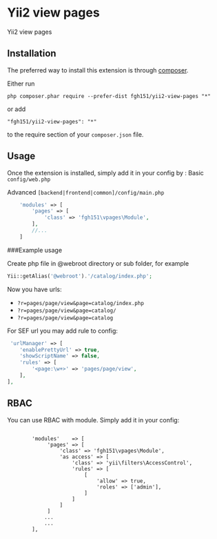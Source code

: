 Yii2 view pages
===============
Yii2 view pages

Installation
------------

The preferred way to install this extension is through [composer](http://getcomposer.org/download/).

Either run

```
php composer.phar require --prefer-dist fgh151/yii2-view-pages "*"
```

or add

```
"fgh151/yii2-view-pages": "*"
```

to the require section of your `composer.json` file.


Usage
-----

Once the extension is installed, simply add it in your config by  :
Basic ```config/web.php```

Advanced ```[backend|frontend|common]/config/main.php```

```php
    'modules' => [
        'pages' => [
            'class' => 'fgh151\vpages\Module',
        ],
        //...
    ]
```

###Example usage 

Create php file in @webroot directory or sub folder, for example
```php
Yii::getAlias('@webroot').'/catalog/index.php';
```

Now you have urls:

* ```?r=pages/page/view&page=catalog/index.php```
* ```?r=pages/page/view&page=catalog/```
* ```?r=pages/page/view&page=catalog```

For SEF url you may add rule to config:

```php
 'urlManager' => [
    'enablePrettyUrl' => true,
    'showScriptName' => false,
    'rules' => [
        '<page:\w+>' => 'pages/page/view',
    ],
],
```

RBAC
----

You can use RBAC with module. Simply add it in your config:

```

        'modules'    => [
             'pages' => [
                 'class' => 'fgh151\vpages\Module',
                 'as access' => [
                     'class' => 'yii\filters\AccessControl',
                     'rules' => [
                         [
                             'allow' => true,
                             'roles' => ['admin'],
                         ]
                     ]
                 ]
             ]
            ...
            ...
        ],
```